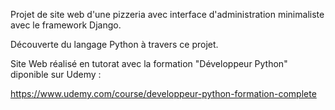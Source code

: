 Projet de site web d'une pizzeria avec interface d'administration minimaliste avec le framework Django.

Découverte du langage Python à travers ce projet.

Site Web réalisé en tutorat avec la formation "Développeur Python" diponible sur Udemy : 

https://www.udemy.com/course/developpeur-python-formation-complete